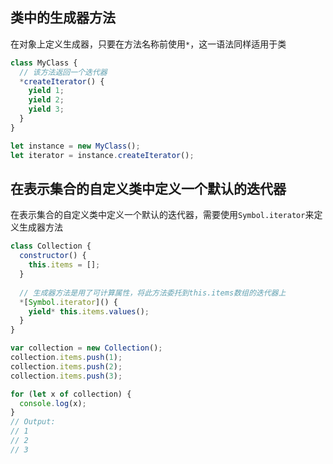 
## 类中的生成器方法
在对象上定义生成器，只要在方法名称前使用`*`，这一语法同样适用于类

```js
class MyClass {
  // 该方法返回一个迭代器
  *createIterator() {
    yield 1;
    yield 2;
    yield 3;
  }
}

let instance = new MyClass();
let iterator = instance.createIterator();

```

## 在表示集合的自定义类中定义一个默认的迭代器
在表示集合的自定义类中定义一个默认的迭代器，需要使用`Symbol.iterator`来定义生成器方法
```js
class Collection {
  constructor() {
    this.items = [];
  }
 
  // 生成器方法是用了可计算属性，将此方法委托到this.items数组的迭代器上
  *[Symbol.iterator]() {
    yield* this.items.values();
  }
}

var collection = new Collection();
collection.items.push(1);
collection.items.push(2);
collection.items.push(3);

for (let x of collection) {
  console.log(x);
}
// Output:
// 1
// 2
// 3
```